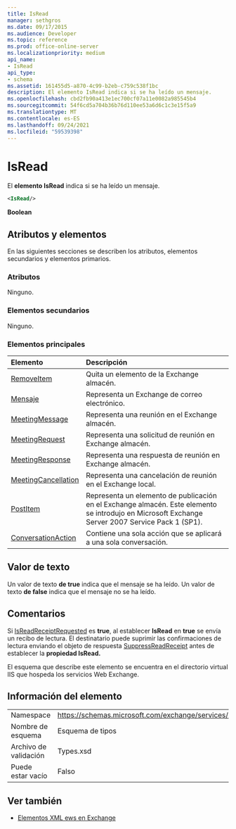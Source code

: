 ```yaml
---
title: IsRead
manager: sethgros
ms.date: 09/17/2015
ms.audience: Developer
ms.topic: reference
ms.prod: office-online-server
ms.localizationpriority: medium
api_name:
- IsRead
api_type:
- schema
ms.assetid: 161455d5-a870-4c99-b2eb-c759c538f1bc
description: El elemento IsRead indica si se ha leído un mensaje.
ms.openlocfilehash: cbd2fb90a413e1ec700cf07a11e0082a985545b4
ms.sourcegitcommit: 54f6cd5a704b36b76d110ee53a6d6c1c3e15f5a9
ms.translationtype: MT
ms.contentlocale: es-ES
ms.lasthandoff: 09/24/2021
ms.locfileid: "59539398"
---
```

# <a name="isread"></a>IsRead

El **elemento IsRead** indica si se ha leído un mensaje. 
  
```XML
<IsRead/>
```

 **Boolean**
## <a name="attributes-and-elements"></a>Atributos y elementos

En las siguientes secciones se describen los atributos, elementos secundarios y elementos primarios.
  
### <a name="attributes"></a>Atributos

Ninguno.
  
### <a name="child-elements"></a>Elementos secundarios

Ninguno.
  
### <a name="parent-elements"></a>Elementos principales

|**Elemento**|**Descripción**|
|:-----|:-----|
|[RemoveItem](removeitem.md) <br/> |Quita un elemento de la Exchange almacén.  <br/> |
|[Mensaje](message-ex15websvcsotherref.md) <br/> |Representa un Exchange de correo electrónico.  <br/> |
|[MeetingMessage](meetingmessage.md) <br/> |Representa una reunión en el Exchange almacén.  <br/> |
|[MeetingRequest](meetingrequest.md) <br/> |Representa una solicitud de reunión en Exchange almacén.  <br/> |
|[MeetingResponse](meetingresponse.md) <br/> |Representa una respuesta de reunión en Exchange almacén.  <br/> |
|[MeetingCancellation](meetingcancellation.md) <br/> |Representa una cancelación de reunión en el Exchange local.  <br/> |
|[PostItem](postitem.md) <br/> |Representa un elemento de publicación en el Exchange almacén. Este elemento se introdujo en Microsoft Exchange Server 2007 Service Pack 1 (SP1).  <br/> |
|[ConversationAction](conversationaction.md) <br/> |Contiene una sola acción que se aplicará a una sola conversación.  <br/> |
   
## <a name="text-value"></a>Valor de texto

Un valor de texto **de true** indica que el mensaje se ha leído. Un valor de texto **de false** indica que el mensaje no se ha leído. 
  
## <a name="remarks"></a>Comentarios

Si [IsReadReceiptRequested](isreadreceiptrequested.md) es **true**, al establecer **IsRead** en **true** se envía un recibo de lectura. El destinatario puede suprimir las confirmaciones de lectura enviando el objeto de respuesta [SuppressReadReceipt](suppressreadreceipt.md) antes de establecer la **propiedad IsRead.** 
  
El esquema que describe este elemento se encuentra en el directorio virtual IIS que hospeda los servicios Web Exchange.
  
## <a name="element-information"></a>Información del elemento

|||
|:-----|:-----|
|Namespace  <br/> |https://schemas.microsoft.com/exchange/services/2006/types  <br/> |
|Nombre de esquema  <br/> |Esquema de tipos  <br/> |
|Archivo de validación  <br/> |Types.xsd  <br/> |
|Puede estar vacío  <br/> |Falso  <br/> |
   
## <a name="see-also"></a>Ver también



- [Elementos XML ews en Exchange](ews-xml-elements-in-exchange.md)

